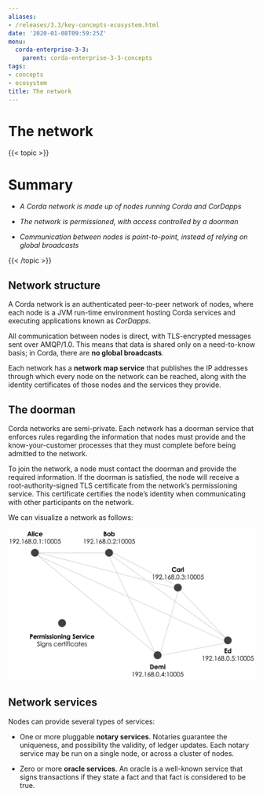 ```yaml
---
aliases:
- /releases/3.3/key-concepts-ecosystem.html
date: '2020-01-08T09:59:25Z'
menu:
  corda-enterprise-3-3:
    parent: corda-enterprise-3-3-concepts
tags:
- concepts
- ecosystem
title: The network
---
```



# The network


{{< topic >}}
# Summary


* *A Corda network is made up of nodes running Corda and CorDapps*


* *The network is permissioned, with access controlled by a doorman*


* *Communication between nodes is point-to-point, instead of relying on global broadcasts*



{{< /topic >}}
## Network structure

A Corda network is an authenticated peer-to-peer network of nodes, where each node is a JVM run-time environment
                hosting Corda services and executing applications known as *CorDapps*.

All communication between nodes is direct, with TLS-encrypted messages sent over AMQP/1.0. This means that data is
                shared only on a need-to-know basis; in Corda, there are **no global broadcasts**.

Each network has a **network map service** that publishes the IP addresses through which every node on the network can
                be reached, along with the identity certificates of those nodes and the services they provide.


## The doorman

Corda networks are semi-private. Each network has a doorman service that enforces rules regarding the information
                that nodes must provide and the know-your-customer processes that they must complete before being admitted to the
                network.

To join the network, a node must contact the doorman and provide the required information. If the doorman is
                satisfied, the node will receive a root-authority-signed TLS certificate from the network’s permissioning service.
                This certificate certifies the node’s identity when communicating with other participants on the network.

We can visualize a network as follows:

![network](resources/network.png "network")
## Network services

Nodes can provide several types of services:


* One or more pluggable **notary services**. Notaries guarantee the uniqueness, and possibility the validity, of ledger
                        updates. Each notary service may be run on a single node, or across a cluster of nodes.


* Zero or more **oracle services**. An oracle is a well-known service that signs transactions if they state a fact and
                        that fact is considered to be true.




